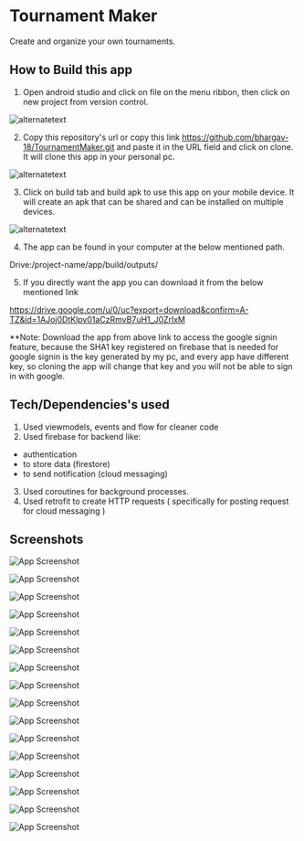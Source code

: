 
# Tournament Maker

Create and organize your own tournaments.

## How to Build this app

1. Open android studio and click on file on the menu ribbon, then click on new project from version control.

![alternatetext](https://github.com/bhargav-18/TournamentMaker/blob/main/Screenshots/Screenshot%202021-11-26%20204100.jpg)

2. Copy this repository's url or copy this link https://github.com/bhargav-18/TournamentMaker.git and paste it in the URL field and click on clone.
It will clone this app in your personal pc.

![alternatetext](https://github.com/bhargav-18/TournamentMaker/blob/main/Screenshots/Screenshot%202021-11-26%20203730.jpg)

3. Click on build tab and build apk to use this app on your mobile device. It will create an apk that can be shared and can be installed on multiple devices.

![alternatetext](https://github.com/bhargav-18/TournamentMaker/blob/main/Screenshots/Screenshot%202021-11-26%20204540.jpg)

4. The app can be found in your computer at the below mentioned path.

Drive:/project-name/app/build/outputs/

5. If you directly want the app you can download it from the below mentioned link

https://drive.google.com/u/0/uc?export=download&confirm=A-TZ&id=1AJoj0DtKlpv01aCzRmvB7uH1_J0ZrlxM

**Note: Download the app from above link to access the google signin feature, because the SHA1 key registered on firebase that is needed for google signin is the key generated by my pc, and every app have different key, so cloning the app will change that key and you will not be able to sign in with google.
## Tech/Dependencies's used

1.  Used viewmodels, events  and flow for cleaner code
2.  Used firebase for backend like: 
- authentication
- to store data (firestore) 
- to send notification (cloud messaging)
3. Used coroutines for background processes.
4. Used retrofit to create HTTP requests ( specifically for posting request for cloud messaging )
## Screenshots

![App Screenshot](https://github.com/bhargav-18/TournamentMaker/blob/main/Screenshots/1.png)

![App Screenshot](https://github.com/bhargav-18/TournamentMaker/blob/main/Screenshots/2.png)

![App Screenshot](https://github.com/bhargav-18/TournamentMaker/blob/main/Screenshots/3.png)

![App Screenshot](https://github.com/bhargav-18/TournamentMaker/blob/main/Screenshots/4.png)

![App Screenshot](https://github.com/bhargav-18/TournamentMaker/blob/main/Screenshots/5.png)

![App Screenshot](https://github.com/bhargav-18/TournamentMaker/blob/main/Screenshots/6.png)

![App Screenshot](https://github.com/bhargav-18/TournamentMaker/blob/main/Screenshots/7.png)

![App Screenshot](https://github.com/bhargav-18/TournamentMaker/blob/main/Screenshots/8.png)

![App Screenshot](https://github.com/bhargav-18/TournamentMaker/blob/main/Screenshots/9.png)

![App Screenshot](https://github.com/bhargav-18/TournamentMaker/blob/main/Screenshots/10.png)

![App Screenshot](https://github.com/bhargav-18/TournamentMaker/blob/main/Screenshots/11.png)

![App Screenshot](https://github.com/bhargav-18/TournamentMaker/blob/main/Screenshots/12.png)

![App Screenshot](https://github.com/bhargav-18/TournamentMaker/blob/main/Screenshots/13.png)

![App Screenshot](https://github.com/bhargav-18/TournamentMaker/blob/main/Screenshots/14.png)

![App Screenshot](https://github.com/bhargav-18/TournamentMaker/blob/main/Screenshots/15.png)

![App Screenshot](https://github.com/bhargav-18/TournamentMaker/blob/main/Screenshots/16.png)
